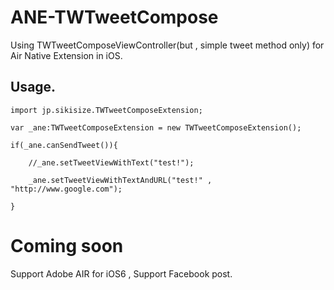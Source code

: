 ANE-TWTweetCompose
==================

Using TWTweetComposeViewController(but , simple tweet method only) for Air Native Extension in iOS.

Usage.
-------------
    import jp.sikisize.TWTweetComposeExtension;

    var _ane:TWTweetComposeExtension = new TWTweetComposeExtension();

    if(_ane.canSendTweet()){

        //_ane.setTweetViewWithText("test!");
    
        _ane.setTweetViewWithTextAndURL("test!" , "http://www.google.com");

    }
    
Coming soon
===========
Support Adobe AIR for iOS6 , Support Facebook post.